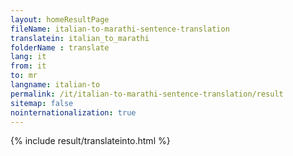 ```yaml
---
layout: homeResultPage
fileName: italian-to-marathi-sentence-translation
translatein: italian_to_marathi
folderName : translate
lang: it
from: it
to: mr
langname: italian-to
permalink: /it/italian-to-marathi-sentence-translation/result
sitemap: false
nointernationalization: true
---
```

{% include result/translateinto.html %}

<script src="/js/result/translation.js" data-foldername="{{page.folderName}}" data-lang="{{page.lang}}"></script>
